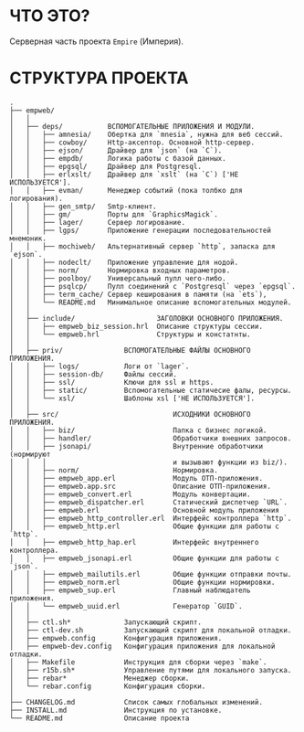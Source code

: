 # ЧТО ЭТО?

Серверная часть проекта `Empire` (Империя).

# CTРУКТУРА ПРОЕКТА
    .
    ├── empweb/
    │   │
    │   ├── deps/           ВСПОМОГАТЕЛЬНЫЕ ПРИЛОЖЕНИЯ И МОДУЛИ.
    │   │   ├── amnesia/    Обертка для `mnesia`, нужна для веб сессий.
    │   │   ├── cowboy/     Http-аксептор. Основной http-сервер.
    │   │   ├── ejson/      Драйвер для `json` (на `С`).
    │   │   ├── empdb/      Логика работы с базой данных.
    │   │   ├── epgsql/     Драйвер для Postgresql.
    │   │   ├── erlxslt/    Драйвер для `xslt` (на `С`) ['НЕ ИСПОЛЬЗУЕТСЯ'].
    │   │   ├── evman/      Менеджер событий (пока толбко для логирования).
    │   │   ├── gen_smtp/   Smtp-клиент.
    │   │   ├── gm/         Порты для `GraphicsMagick`.
    │   │   ├── lager/      Сервер логирование.
    │   │   ├── lgps/       Приложение генерации последовательностей мнемоник.
    │   │   ├── mochiweb/   Альтернативный сервер `http`, запаска для `ejson`.
    │   │   ├── nodeclt/    Приложение управление для нодой.
    │   │   ├── norm/       Нормировка входных параметров.
    │   │   ├── poolboy/    Универсальный пулл чего-либо.
    │   │   ├── psqlcp/     Пулл соединений с `Postgresql` через `epgsql`.
    │   │   ├── term_cache/ Сервер кеширования в памяти (на `ets`),
    │   │   └── README.md   Минимальное описание вспомогательных модулей.
    │   │
    │   ├── include/                    ЗАГОЛОВКИ ОСНОВНОГО ПРИЛОЖЕНИЯ.
    │   │   ├── empweb_biz_session.hrl  Описание структуры сессии.
    │   │   └── empweb.hrl              Структуры и констатнты.
    │   │
    │   ├── priv/               ВСПОМОГАТЕЛЬНЫЕ ФАЙЛЫ ОСНОВНОГО ПРИЛОЖЕНИЯ.
    │   │   ├── logs/           Логи от `lager`.
    │   │   ├── session-db/     Файлы сессий.
    │   │   ├── ssl/            Ключи для ssl и https.
    │   │   ├── static/         Вспомогательные статичесие фалы, ресурсы.
    │   │   └── xsl/            Шаблоны xsl ['НЕ ИСПОЛЬЗУЕТСЯ'].
    │   │
    │   ├── src/                            ИСХОДНИКИ ОСНОВНОГО ПРИЛОЖЕНИЯ.
    │   │   ├── biz/                        Папка с бизнес логикой.
    │   │   ├── handler/                    Обработчики внешних запросов.
    │   │   ├── jsonapi/                    Внутренние обработчики (нормируют
    │   │   │                               и вызывают функции из biz/).
    │   │   ├── norm/                       Нормировка.
    │   │   ├── empweb_app.erl              Модуль ОТП-приложения.
    │   │   ├── empweb.app.src              Описание ОТП-приложения.
    │   │   ├── empweb_convert.erl          Модуль конвертации.
    │   │   ├── empweb_dispatcher.erl       Статический диспетчер `URL`.
    │   │   ├── empweb.erl                  Основной модуль приложения
    │   │   ├── empweb_http_controller.erl  Интерфейс контроллера `http`.
    │   │   ├── empweb_http.erl             Общие функции для работы с `http`.
    │   │   ├── empweb_http_hap.erl         Интерфейс внутреннего контроллера.
    │   │   ├── empweb_jsonapi.erl          Общие функции для работы с `json`.
    │   │   ├── empweb_mailutils.erl        Общие функции отправки почты.
    │   │   ├── empweb_norm.erl             Общие функции нормировки.
    │   │   ├── empweb_sup.erl              Главный наблюдатель приложения.
    │   │   └── empweb_uuid.erl             Генератор `GUID`.
    │   │
    │   ├── ctl.sh*             Запускающий скрипт.
    │   ├── ctl-dev.sh          Запускающий скрипт для локальной отладки.
    │   ├── empweb.config       Конфигурация приложения.
    │   ├── empweb-dev.config   Конфигурация приложения для локальной отладки.
    │   ├── Makefile            Инструкция для сборки через `make`.
    │   ├── r15b.sh*            Управление путями для локального запуска.
    │   ├── rebar*              Менеджер сборки.
    │   └── rebar.config        Конфигурация сборки.
    │
    ├── CHANGELOG.md            Список самых глобальных изменений.
    ├── INSTALL.md              Инструкция по установке.
    └── README.md               Описание проекта


